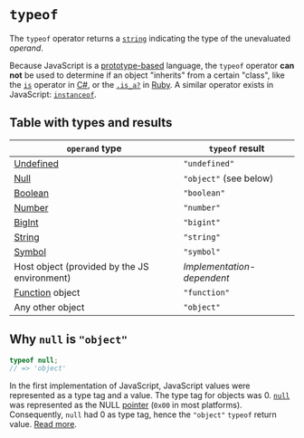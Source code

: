 # `typeof`

The `typeof` operator returns a [`string`][type-string] indicating the type of the unevaluated _operand_.

Because JavaScript is a [prototype-based][info-prototype-inheritance] language, the `typeof` operator **can not** be used to determine if an object "inherits" from a certain "class", like the [`is`][csharp-operator-is] operator in [C#][language-csharp], or the [`.is_a?`][ruby-method-is] in [Ruby][language-ruby]. A similar operator exists in JavaScript: [`instanceof`][keyword-instanceof].

## Table with types and results

| `operand` type                               | `typeof` result            |
| -------------------------------------------- | -------------------------- |
| [Undefined][type-undefined]                  | `"undefined"`              |
| [Null][type-null]                            | `"object"` (see below)     |
| [Boolean][type-boolean]                      | `"boolean"`                |
| [Number][type-number]                        | `"number"`                 |
| [BigInt][type-bigint]                        | `"bigint"`                 |
| [String][type-string]                        | `"string"`                 |
| [Symbol][type-symbol]                        | `"symbol"`                 |
| Host object (provided by the JS environment) | _Implementation-dependent_ |
| [Function][type-function] object             | `"function"`               |
| Any other object                             | `"object"`                 |

## Why `null` is `"object"`

```javascript
typeof null;
// => 'object'
```

In the first implementation of JavaScript, JavaScript values were represented
as a type tag and a value. The type tag for objects was 0. [`null`][type-null]
was represented as the NULL [pointer][type-pointer] (`0x00` in most
platforms). Consequently, `null` had 0 as type tag, hence the `"object"`
`typeof` return value. [Read more][ref-null-pointer-typeof].

[info-prototype-inheritance]: ../info/prototype_inheritance.md
[keyword-instanceof]: ./instanceof.md
[language-csharp]: ../../../csharp/README.md
[language-ruby]: ../../../ruby/README.md
[type-array]: ../../../../reference/types/array.md
[type-bigint]: ../../../../reference/types/big_integer.md
[type-boolean]: ../../../../reference/types/boolean.md
[type-function]: ../../../../reference/types/function.md
[type-null]: ../../../../reference/types/null.md
[type-number]: ../../../../reference/types/number.md
[type-object]: ../../../../reference/types/object.md
[type-pointer]: ../../../../reference/types/pointer.md
[type-string]: ../../../../reference/types/string.md
[type-symbol]: ../../../../reference/types/symbol.md
[type-undefined]: ../../../../reference/concepts/undefined.md
[ref-null-pointer-typeof]: https://2ality.com/2013/10/typeof-null.html
[csharp-operator-is]: https://docs.microsoft.com/en-us/dotnet/csharp/language-reference/keywords/is
[ruby-method-is]: https://ruby-doc.org/core/Object.html#method-i-is_a-3F
